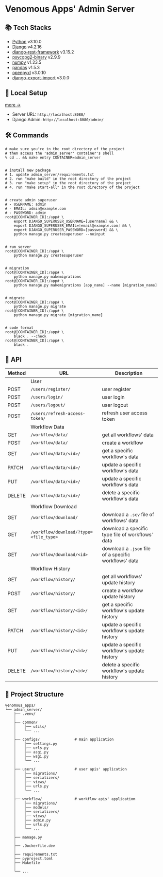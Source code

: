 # Venomous Apps' Admin Server

## 📚 Tech Stacks

- [Python]() v3.10.0
- [Django]() v4.2.16
- [django-rest-framework]() v3.15.2
- [psycopg2-binary]() v2.9.9
- [numpy]() v1.23.5
- [pandas]() v1.5.3
- [openpyxl]() v3.0.10
- [django-export-import]() v3.0.0

## 🚀 Local Setup

[more →](../README.md)

- Server URL: `http://localhost:8080/`
- Django Admin: `http://localhost:8080/admin/`

## 🛠 Commands

```shell
# make sure you're in the root directory of the project
# then access the 'admin_server' container's shell
% cd .. && make entry CONTAINER=admin_server


# install new package
# 1. update admin_server/requirements.txt
# 2. run "make build" in the root directory of the project
# 3. run "make setup" in the root directory of the project
# 4. run "make start-all" in the root directory of the project


# create admin superuser
# - USERNAME: admin
# - EMAIL: admin@example.com
# - PASSWORD: admin
root@[CONTAINER_ID]:/app# \
    export DJANGO_SUPERUSER_USERNAME=[username] && \
    export DJANGO_SUPERUSER_EMAIL=[email@example.com] && \
    export DJANGO_SUPERUSER_PASSWORD=[password] && \
    python manage.py createsuperuser --noinput


# run server
root@[CONTAINER_ID]:/app# \
    python manage.py createsuperuser


# migration
root@[CONTAINER_ID]:/app# \
    python manage.py makemigrations
root@[CONTAINER_ID]:/app# \
    python manage.py makemigrations [app_name] --name [migration_name]


# migrate
root@[CONTAINER_ID]:/app# \
    python manage.py migrate
root@[CONTAINER_ID]:/app# \
    python manage.py migrate [migration_name]


# code format
root@[CONTAINER_ID]:/app# \
    black . --check
root@[CONTAINER_ID]:/app# \
    black .
```

## 🔗 API

| Method | URL                                    | Description                                           |
| ------ | -------------------------------------- | ----------------------------------------------------- |
|        | User                                   |                                                       |
| POST   | `/users/register/`                     | user register                                         |
| POST   | `/users/login/`                        | user login                                            |
| POST   | `/users/logout/`                       | user logout                                           |
| POST   | `/users/refresh-access-token/`         | refresh user access token                             |
|        | Workflow Data                          |                                                       |
| GET    | `/workflow/data/`                      | get all workflows' data                               |
| POST   | `/workflow/data/`                      | create a workflow                                     |
| GET    | `/workflow/data/<id>/`                 | get a specific workflow's data                        |
| PATCH  | `/workflow/data/<id>/`                 | update a specific workflow's data                     |
| PUT    | `/workflow/data/<id>/`                 | update a specific workflow's data                     |
| DELETE | `/workflow/data/<id>/`                 | delete a specific workflow's data                     |
|        | Workflow Download                      |                                                       |
| GET    | `/workflow/download/`                  | download a `.scv` file of workflows' data             |
| GET    | `/workflow/download/?type=<file_type>` | download a specific type file of workflows' data      |
| GET    | `/workflow/download/<id>`              | download a `.json` file of a specific workflows' data |
|        | Workflow History                       |                                                       |
| GET    | `/workflow/history/`                   | get all workflows' update history                     |
| POST   | `/workflow/history/`                   | create a workflow update history                      |
| GET    | `/workflow/history/<id>/`              | get a specific workflow's update history              |
| PATCH  | `/workflow/history/<id>/`              | update a specific workflow's update history           |
| PUT    | `/workflow/history/<id>/`              | update a specific workflow's update history           |
| DELETE | `/workflow/history/<id>/`              | delete a specific workflow's update history           |

## 📂 Project Structure

```shell
venomous_apps/
└── admin_server/
    ├── .venv/
    │
    ├── common/
    │    ├── utils/
    │    └── ...
    │
    ├── configs/                # main application
    │    ├── settings.py
    │    ├── urls.py
    │    ├── asgi.py
    │    ├── wsgi.py
    │    └── ...
    │
    ├── users/                  # user apis' application
    │    ├── migrations/
    │    ├── serializers/
    │    ├── views/
    │    ├── urls.py
    │    └── ...
    │
    ├── workflow/               # workflow apis' application
    │    ├── migrations/
    │    ├── models/
    │    ├── serializers/
    │    ├── views/
    │    ├── admin.py
    │    ├── urls.py
    │    └── ...
    │
    ├── manage.py
    │
    ├── .Dockerfile.dev
    │
    ├── requirements.txt
    ├── pyproject.toml
    ├── Makefile
    │
    └── ...
```
